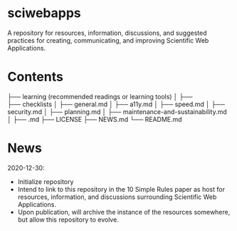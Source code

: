 # sciwebapps
A repository for resources, information, discussions, and suggested practices for creating, communicating, and improving Scientific Web Applications. 

# Contents
├── learning (recommended readings or learning tools)
│   	  ├──  
├── checklists
│   	  ├──  general.md
│   	  ├──  a11y.md 
│   	  ├──  speed.md 
│   	  ├──  security.md
│   	  ├──  planning.md 
│   	  ├──  maintenance-and-sustainability.md 
│   	  ├──  .md 
├── LICENSE 
├── NEWS.md
└── README.md

# News
2020-12-30: 
- Initialize repository 
- Intend to link to this repository in the 10 Simple Rules paper as host for resources, information, and discussions surrounding Scientific Web Applications. 
- Upon publication, will archive the instance of the resources somewhere, but allow this repository to evolve. 
